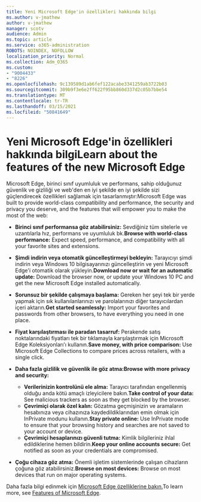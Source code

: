 ```yaml
---
title: Yeni Microsoft Edge'in özellikleri hakkında bilgi
ms.author: v-jmathew
author: v-jmathew
manager: scotv
audience: Admin
ms.topic: article
ms.service: o365-administration
ROBOTS: NOINDEX, NOFOLLOW
localization_priority: Normal
ms.collection: Adm_O365
ms.custom:
- "9004433"
- "8226"
ms.openlocfilehash: 9c139589d1ab6fef122acabe3341259ab3722b03
ms.sourcegitcommit: 309b9f3e6e2ff622f95bb860d337d2c05b7bbe54
ms.translationtype: MT
ms.contentlocale: tr-TR
ms.lasthandoff: 03/15/2021
ms.locfileid: "50841649"
---
```

# <a name="learn-about-the-features-of-the-new-microsoft-edge"></a><span data-ttu-id="144df-102">Yeni Microsoft Edge'in özellikleri hakkında bilgi</span><span class="sxs-lookup"><span data-stu-id="144df-102">Learn about the features of the new Microsoft Edge</span></span>

<span data-ttu-id="144df-103">Microsoft Edge, birinci sınıf uyumluluk ve performans, sahip olduğunuz güvenlik ve gizliliği ve web'den en iyi şekilde en iyi şekilde sizi güçlendirecek özellikleri sağlamak için tasarlanmıştır:</span><span class="sxs-lookup"><span data-stu-id="144df-103">Microsoft Edge was built to provide world-class compatibility and performance, the security and privacy you deserve, and the features that will empower you to make the most of the web:</span></span>

- <span data-ttu-id="144df-104">**Birinci sınıf performansa göz atabilirsiniz:** Sevdiğiniz tüm sitelerle ve uzantılarla hız, performans ve uyumluluk bk.</span><span class="sxs-lookup"><span data-stu-id="144df-104">**Browse with world-class performance:** Expect speed, performance, and compatibility with all your favorite sites and extensions.</span></span>
- <span data-ttu-id="144df-105">**Şimdi indirin veya otomatik güncelleştirmeyi bekleyin:** Tarayıcıyı şimdi indirin veya Windows 10 bilgisayarınızı güncelleştirin ve yeni Microsoft Edge'i otomatik olarak yükleyin.</span><span class="sxs-lookup"><span data-stu-id="144df-105">**Download now or wait for an automatic update:** Download the browser now, or update your Windows 10 PC and get the new Microsoft Edge installed automatically.</span></span>
- <span data-ttu-id="144df-106">**Sorunsuz bir şekilde çalışmaya başlama:** Gereken her şeyi tek bir yerde yapmak için sık kullanılanlarınızı ve parolalarınızı diğer tarayıcılardan içeri aktarın.</span><span class="sxs-lookup"><span data-stu-id="144df-106">**Get started seamlessly:** Import your favorites and passwords from other browsers, to have everything you need in one place.</span></span>
- <span data-ttu-id="144df-107">**Fiyat karşılaştırması ile paradan tasarruf:** Perakende satış noktalarındaki fiyatları tek bir tıklamayla karşılaştırmak için Microsoft Edge Koleksiyonları'ı kullanın.</span><span class="sxs-lookup"><span data-stu-id="144df-107">**Save money, with price comparison:** Use Microsoft Edge Collections to compare prices across retailers, with a single click.</span></span>
- <span data-ttu-id="144df-108">**Daha fazla gizlilik ve güvenlik ile göz atma:**</span><span class="sxs-lookup"><span data-stu-id="144df-108">**Browse with more privacy and security:**</span></span>
  - <span data-ttu-id="144df-109">**Verilerinizin kontrolünü ele alma:** Tarayıcı tarafından engellenmiş olduğu anda kötü amaçlı izleyicilere bakın.</span><span class="sxs-lookup"><span data-stu-id="144df-109">**Take control of your data:** See malicious trackers as soon as they get blocked by the browser.</span></span>
  - <span data-ttu-id="144df-110">**Çevrimiçi olarak özel kalın:** Gözatma geçmişinizin ve aramaların hesabınıza veya cihazınıza kaydedildiklarından emin olmak için InPrivate modunu kullanın.</span><span class="sxs-lookup"><span data-stu-id="144df-110">**Stay private online:** Use InPrivate mode to ensure that your browsing history and searches are not saved to your account or device.</span></span>
  - <span data-ttu-id="144df-111">**Çevrimiçi hesaplarınızı güvenli tutma:** Kimlik bilgileriniz ihlal edildiklerine hemen bildirin.</span><span class="sxs-lookup"><span data-stu-id="144df-111">**Keep your online accounts secure:** Get notified as soon as your credentials are compromised.</span></span>

- <span data-ttu-id="144df-112">**Çoğu cihaza göz atma:** Önemli işletim sistemlerinde çalışan cihazların çoğuna göz atabilirsiniz.</span><span class="sxs-lookup"><span data-stu-id="144df-112">**Browse on most devices:** Browse on most devices that run on major operating systems.</span></span>

<span data-ttu-id="144df-113">Daha fazla bilgi edinmek için [Microsoft Edge özelliklerine bakın.](https://go.microsoft.com/fwlink/?linkid=2146817)</span><span class="sxs-lookup"><span data-stu-id="144df-113">To learn more, see [Features of Microsoft Edge](https://go.microsoft.com/fwlink/?linkid=2146817).</span></span>
